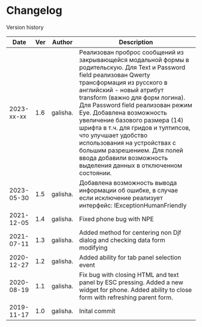 # Changelog
Version history

|Date      | Ver | Author                      | Description                                                                                                                                                                                                                                                                                                                                                                                                                                                                                                        |
|----------|-----|-----------------------------|--------------------------------------------------------------------------------------------------------------------------------------------------------------------------------------------------------------------------------------------------------------------------------------------------------------------------------------------------------------------------------------------------------------------------------------------------------------------------------------------------------------------|
|2023-xx-xx| 1.6 | galisha.                    | Реализован проброс сообщений из закрывающейся модальной формы в родительскую. Для Text и Password field реализован Qwerty трансформация из русского в английский - новый атрибут transform (важно для форм логина). Для Password field реализован режим Eye. Добавлена возможность увеличение базового размера (14) шрифта в т.ч. для гридов и тултипсов, что улучшает удобство использования на устройствах с большим разрешением. Для полей ввода добавили возможность выделения данных в отключенном состоянии. |  
|2023-05-30| 1.5 | galisha.                    | Добавлена возможность вывода информации об ошибке, в случае если исключение реализует интерфейс: IExceptionHumanFriendly                                                                                                                                                                                                                                                                                                                                                                                           |
|2021-12-05| 1.4 | galisha.                    | Fixed phone bug with NPE                                                                                                                                                                                                                                                                                                                                                                                                                                                                                           |
|2021-07-11| 1.3 | galisha.                    | Added method for centering non Djf dialog and checking data form modifying                                                                                                                                                                                                                                                                                                                                                                                                                                         |
|2020-12-27| 1.2 | galisha.                    | Added ability for tab panel selection event                                                                                                                                                                                                                                                                                                                                                                                                                                                                        |
|2020-08-19| 1.1 | galisha.                    | Fix bug with closing HTML and text panel by ESC pressing. Added a new widget for phone. Added ability to close form with refreshing parent form.                                                                                                                                                                                                                                                                                                                                                                   |
|2019-11-17| 1.0 | galisha.                    | Inital commit                                                                                                                                                                                                                                                                                                                                                                                                                                                                                                      |
